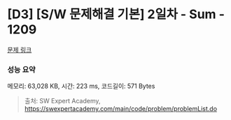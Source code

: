 # [D3] [S/W 문제해결 기본] 2일차 - Sum - 1209 

[문제 링크](https://swexpertacademy.com/main/code/problem/problemDetail.do?contestProbId=AV13_BWKACUCFAYh) 

### 성능 요약

메모리: 63,028 KB, 시간: 223 ms, 코드길이: 571 Bytes



> 출처: SW Expert Academy, https://swexpertacademy.com/main/code/problem/problemList.do